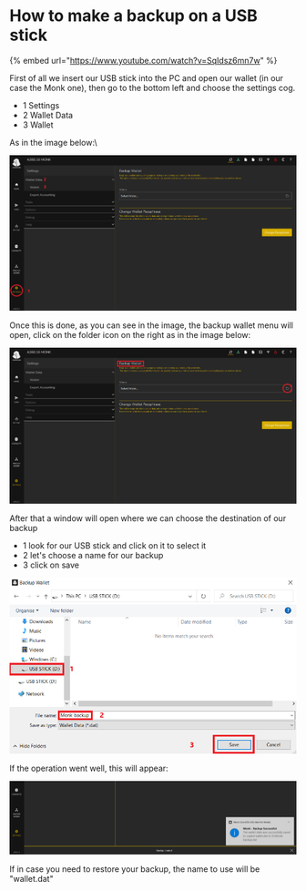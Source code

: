 # How to make a backup on a USB stick

{% embed url="https://www.youtube.com/watch?v=SqIdsz6mn7w" %}

First of all we insert our USB stick into the PC and open our wallet (in our case the Monk one), then go to the bottom left and choose the settings cog.

* 1 Settings
* 2 Wallet Data
* 3 Wallet

As in the image below:\


![](<../../.gitbook/assets/0 (5).png>)

Once this is done, as you can see in the image, the backup wallet menu will open, click on the folder icon on the right as in the image below:

![](<../../.gitbook/assets/1 (8).png>)

After that a window will open where we can choose the destination of our backup

* 1 look for our USB stick and click on it to select it
* 2 let's choose a name for our backup
* 3 click on save

![](<../../.gitbook/assets/2 (7).png>)

If the operation went well, this will appear:

![](<../../.gitbook/assets/3 (6).png>)

If in case you need to restore your backup, the name to use will be "wallet.dat"
